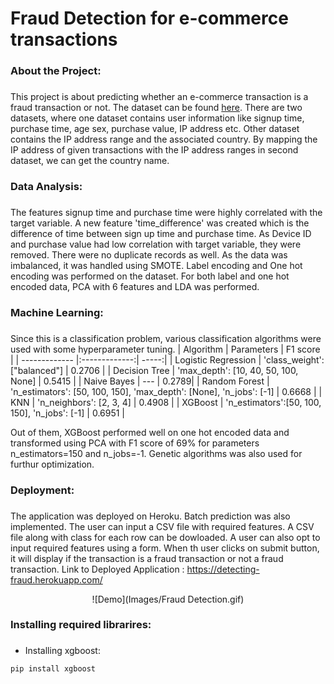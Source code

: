 # Fraud Detection for e-commerce transactions

### About the Project: <h3>
This project is about predicting whether an e-commerce transaction is a fraud transaction or not. The dataset can be found [here](https://www.kaggle.com/vbinh002/fraud-ecommerce). There are two datasets, where one dataset contains user information like signup time, purchase time, age sex, purchase value, IP address etc. Other dataset contains the IP address range and the associated country. By mapping the IP address of given transactions with the IP address ranges in second dataset, we can get the country name. 
  
### Data Analysis: <h3>
The features signup time and purchase time were highly correlated with the target variable. A new feature 'time_difference' was created which is the difference of time between sign up time and purchase time. As Device ID and purchase value had low correlation with target variable, they were removed. There were no duplicate records as well. As the data was imbalanced, it was handled using SMOTE. Label encoding and One hot encoding was performed on the dataset. For both label and one hot encoded data, PCA with 6 features and LDA was performed. 
  
### Machine Learning: <h3>
Since this is a classification problem, various classification algorithms were used with some hyperparameter tuning. 
| Algorithm      | Parameters     | F1 score  |
| ------------- |:-------------:| -----:|
| Logistic Regression  | 'class_weight': ["balanced"] | 0.2706 |
| Decision Tree      | 'max_depth': [10, 40, 50, 100, None]   | 0.5415 |
| Naive Bayes | ---      | 0.2789|
| Random Forest | 'n_estimators': [50, 100, 150], 'max_depth': [None], 'n_jobs': [-1]     | 0.6668 |
| KNN | 'n_neighbors': [2, 3, 4]   | 0.4908 |
| XGBoost | 'n_estimators':[50, 100, 150], 'n_jobs': [-1]    | 0.6951 |
  
Out of them, XGBoost performed well on one hot encoded data and transformed using PCA with F1 score of 69% for parameters n_estimators=150 and n_jobs=-1. Genetic algorithms was also used for furthur optimization. 

### Deployment: <h3>
The application was deployed on Heroku. Batch prediction was also implemented. The user can input a CSV file with required features. A CSV file along with class for each row can be dowloaded. A user can also opt to input required features using a form. When th user clicks on submit button, it will display if the transaction is a fraud transaction or not a fraud transaction.
Link to Deployed Application : https://detecting-fraud.herokuapp.com/

<div align="center">
  ![Demo](Images/Fraud Detection.gif)
</div>

### Installing required librarires: <h3>
* Installing xgboost:
```
pip install xgboost
```
